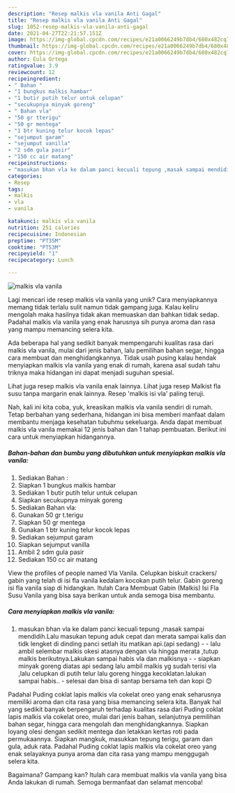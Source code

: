 ```yaml
---
description: "Resep malkis vla vanila Anti Gagal"
title: "Resep malkis vla vanila Anti Gagal"
slug: 1052-resep-malkis-vla-vanila-anti-gagal
date: 2021-04-27T22:21:57.151Z
image: https://img-global.cpcdn.com/recipes/e21a0066249b7db4/680x482cq70/malkis-vla-vanila-foto-resep-utama.jpg
thumbnail: https://img-global.cpcdn.com/recipes/e21a0066249b7db4/680x482cq70/malkis-vla-vanila-foto-resep-utama.jpg
cover: https://img-global.cpcdn.com/recipes/e21a0066249b7db4/680x482cq70/malkis-vla-vanila-foto-resep-utama.jpg
author: Eula Ortega
ratingvalue: 3.9
reviewcount: 12
recipeingredient:
- " Bahan "
- "1 bungkus malkis hambar"
- "1 butir putih telur untuk celupan"
- "secukupnya minyak goreng"
- " Bahan vla"
- "50 gr tterigu"
- "50 gr mentega"
- "1 btr kuning telur kocok lepas"
- "sejumput garam"
- "sejumput vanilla"
- "2 sdm gula pasir"
- "150 cc air matang"
recipeinstructions:
- "masukan bhan vla ke dalam panci kecuali tepung ,masak sampai mendidih.Lalu masukan tepung aduk cepat dan merata sampai kalis dan tidk lengket di dinding panci setlah itu matikan api.(api sedang)  lalu ambil selembar malkis okesi atasnya dengan vla hingga merata ,tutup malkis berikutnya.Lakukan sampai habis vla dan malkisnya  siapkan minyak goreng diatas api sedang lalu ambil malkis yg sudah terisi vla ,lalu celupkan di putih telur lalu goreng hingga kecoklatan.lalukan sampai habis.. selesai dan bisa di santap bersama teh dan kopi 😊"
categories:
- Resep
tags:
- malkis
- vla
- vanila

katakunci: malkis vla vanila 
nutrition: 251 calories
recipecuisine: Indonesian
preptime: "PT35M"
cooktime: "PT53M"
recipeyield: "1"
recipecategory: Lunch

---
```



![malkis vla vanila](https://img-global.cpcdn.com/recipes/e21a0066249b7db4/680x482cq70/malkis-vla-vanila-foto-resep-utama.jpg)

Lagi mencari ide resep malkis vla vanila yang unik? Cara menyiapkannya memang tidak terlalu sulit namun tidak gampang juga. Kalau keliru mengolah maka hasilnya tidak akan memuaskan dan bahkan tidak sedap. Padahal malkis vla vanila yang enak harusnya sih punya aroma dan rasa yang mampu memancing selera kita.

Ada beberapa hal yang sedikit banyak mempengaruhi kualitas rasa dari malkis vla vanila, mulai dari jenis bahan, lalu pemilihan bahan segar, hingga cara membuat dan menghidangkannya. Tidak usah pusing kalau hendak menyiapkan malkis vla vanila yang enak di rumah, karena asal sudah tahu triknya maka hidangan ini dapat menjadi suguhan spesial.

Lihat juga resep malkis vla vanila enak lainnya. Lihat juga resep Malkist fla susu tanpa margarin enak lainnya. Resep &#39;malkis isi vla&#39; paling teruji.


Nah, kali ini kita coba, yuk, kreasikan malkis vla vanila sendiri di rumah. Tetap berbahan yang sederhana, hidangan ini bisa memberi manfaat dalam membantu menjaga kesehatan tubuhmu sekeluarga. Anda dapat membuat malkis vla vanila memakai 12 jenis bahan dan 1 tahap pembuatan. Berikut ini cara untuk menyiapkan hidangannya.

<!--inarticleads1-->

##### Bahan-bahan dan bumbu yang dibutuhkan untuk menyiapkan malkis vla vanila:

1. Sediakan  Bahan :
1. Siapkan 1 bungkus malkis hambar
1. Sediakan 1 butir putih telur untuk celupan
1. Siapkan secukupnya minyak goreng
1. Sediakan  Bahan vla:
1. Gunakan 50 gr t.terigu
1. Siapkan 50 gr mentega
1. Gunakan 1 btr kuning telur kocok lepas
1. Sediakan sejumput garam
1. Siapkan sejumput vanilla
1. Ambil 2 sdm gula pasir
1. Sediakan 150 cc air matang


View the profiles of people named Vla Vanila. Celupkan biskuit crackers/ gabin yang telah di isi fla vanila kedalam kocokan putih telur. Gabin goreng isi fla vanila siap di hidangkan. Itulah Cara Membuat Gabin (Malkis) Isi Fla Susu Vanila yang bisa saya berikan untuk anda semoga bisa membantu. 

<!--inarticleads2-->

##### Cara menyiapkan malkis vla vanila:

1. masukan bhan vla ke dalam panci kecuali tepung ,masak sampai mendidih.Lalu masukan tepung aduk cepat dan merata sampai kalis dan tidk lengket di dinding panci setlah itu matikan api.(api sedang) -  - lalu ambil selembar malkis okesi atasnya dengan vla hingga merata ,tutup malkis berikutnya.Lakukan sampai habis vla dan malkisnya -  - siapkan minyak goreng diatas api sedang lalu ambil malkis yg sudah terisi vla ,lalu celupkan di putih telur lalu goreng hingga kecoklatan.lalukan sampai habis.. - selesai dan bisa di santap bersama teh dan kopi 😊


Padahal Puding coklat lapis malkis vla cokelat oreo yang enak seharusnya memiliki aroma dan cita rasa yang bisa memancing selera kita. Banyak hal yang sedikit banyak berpengaruh terhadap kualitas rasa dari Puding coklat lapis malkis vla cokelat oreo, mulai dari jenis bahan, selanjutnya pemilihan bahan segar, hingga cara mengolah dan menghidangkannya. Siapkan loyang olesi dengan sedikit mentega dan letakkan kertas roti pada permukaannya. Siapkan mangkuk, masukkan tepung terigu, garam dan gula, aduk rata. Padahal Puding coklat lapis malkis vla cokelat oreo yang enak selayaknya punya aroma dan cita rasa yang mampu menggugah selera kita. 

Bagaimana? Gampang kan? Itulah cara membuat malkis vla vanila yang bisa Anda lakukan di rumah. Semoga bermanfaat dan selamat mencoba!
